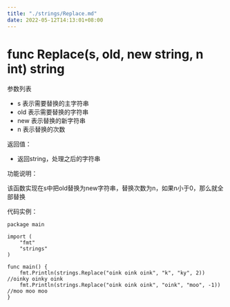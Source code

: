 ```yaml
---
title: "./strings/Replace.md"
date: 2022-05-12T14:13:01+08:00
---
```

# func Replace(s, old, new string, n int) string

参数列表

- s 表示需要替换的主字符串
- old 表示需要替换的字符串
- new 表示替换的新字符串
- n 表示替换的次数

返回值：

- 返回string，处理之后的字符串

功能说明：

该函数实现在s中把old替换为new字符串，替换次数为n，如果n小于0，那么就全部替换

代码实例：

	package main
	
	import (
		"fmt"
		"strings"
	)
	
	func main() {
		fmt.Println(strings.Replace("oink oink oink", "k", "ky", 2))   //oinky oinky oink
		fmt.Println(strings.Replace("oink oink oink", "oink", "moo", -1))   //moo moo moo
	}